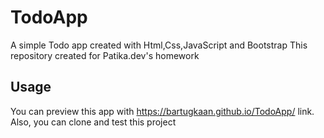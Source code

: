 # TodoApp
A simple Todo app created with Html,Css,JavaScript and Bootstrap
This repository created for Patika.dev's homework

## Usage
You can preview this app with https://bartugkaan.github.io/TodoApp/ link. Also, you can clone and test this project
